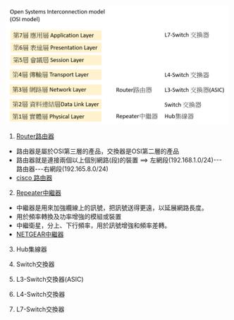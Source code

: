 ![http](網路設備.png)








1. [Router路由器](https://zh.wikipedia.org/wiki/%E8%B7%AF%E7%94%B1%E5%99%A8)

- 路由器是屬於OSI第三層的產品，交換器是OSI第二層的產品
- 路由器就是連接兩個以上個別網路(段)的裝置 ==> 左網段(192.168.1.0/24)---路由器---右網段(192.165.8.0/24)
- [cisco 路由器](https://www.cisco.com/c/en/us/products/routers/900-series-integrated-services-routers-isr/index.html)

2. [Repeater中繼器](https://zh.wikipedia.org/wiki/%E4%B8%AD%E7%BB%A7%E5%99%A8)

- 中繼器是用來加強纜線上的訊號，把訊號送得更遠，以延展網路長度。
- 用於頻率轉換及功率增強的模組或裝置
- 中繼衛星，分上、下行頻率，用於訊號增強和頻率差轉。
- [NETGEAR中繼器](https://www.netgear.com/home/wifi/mesh/rbs50y/)

3. Hub集線器

4. Switch交換器

5. L3-Switch交換器(ASIC)

6. L4-Switch交換器

7. L7-Switch交換器

